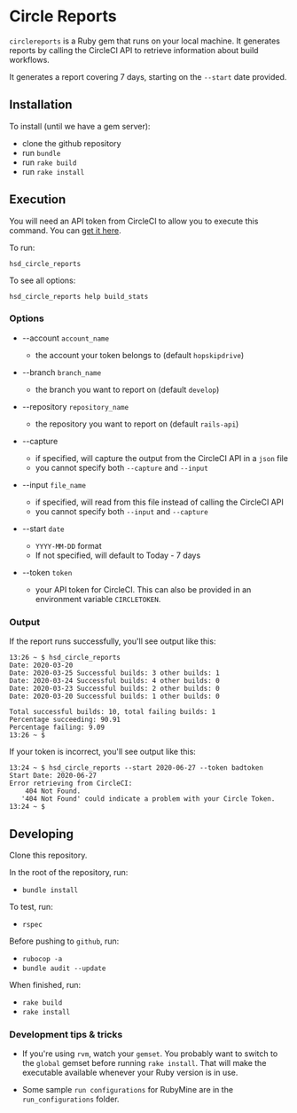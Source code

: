 # Circle Reports
`circlereports` is a Ruby gem that runs on your local machine. It generates reports by calling the CircleCI API to retrieve information about build workflows.

It generates a report covering 7 days, starting on the `--start` date provided.

## Installation
To install (until we have a gem server):
 - clone the github repository
 - run `bundle`
 - run `rake build`
 - run `rake install`

## Execution
You will need an API token from CircleCI to allow you to execute this command. You can [get it here](https://app.circleci.com/settings/user/tokens?return-to=https%3A%2F%2Fapp.circleci.com%2Fpipelines%2Fgithub%2Fhopskipdrive%2Frails-api). 

To run:
```
hsd_circle_reports
```
To see all options:
```
hsd_circle_reports help build_stats
```

### Options

  - --account `account_name`
    * the account your token belongs to (default `hopskipdrive`)


  - --branch `branch_name`
    * the branch you want to report on (default `develop`)

  - --repository `repository_name`
    * the repository you want to report on (default `rails-api`)  


  - --capture
    * if specified, will capture the output from the CircleCI API in a `json` file
    * you cannot specify both `--capture` and `--input`


  - --input `file_name`
    * if specified, will read from this file instead of calling the CircleCI API
    * you cannot specify both `--input` and `--capture`



  - --start `date`
    * `YYYY-MM-DD` format
    * If not specified, will default to Today - 7 days


  - --token `token`
    * your API token for CircleCI. This can also be provided in an environment variable `CIRCLETOKEN`.

### Output
If the report runs successfully, you'll see output like this:
```text
13:26 ~ $ hsd_circle_reports
Date: 2020-03-20
Date: 2020-03-25 Successful builds: 3 other builds: 1
Date: 2020-03-24 Successful builds: 4 other builds: 0
Date: 2020-03-23 Successful builds: 2 other builds: 0
Date: 2020-03-20 Successful builds: 1 other builds: 0

Total successful builds: 10, total failing builds: 1
Percentage succeeding: 90.91
Percentage failing: 9.09
13:26 ~ $
```

If your token is incorrect, you'll see output like this:
```text
13:24 ~ $ hsd_circle_reports --start 2020-06-27 --token badtoken
Start Date: 2020-06-27
Error retrieving from CircleCI: 
    404 Not Found.
   '404 Not Found' could indicate a problem with your Circle Token.
13:24 ~ $
```

## Developing

Clone this repository.

In the root of the repository, run:
  -  `bundle install` 

To test, run:
  - `rspec`
  
Before pushing to `github`, run:
  - `rubocop -a`
  - `bundle audit --update`  
  
When finished, run:
  -  `rake build`
  -  `rake install`

### Development tips & tricks
- If you're using `rvm`, watch your `gemset`. You probably want to switch to the `global` gemset before running `rake install`. That will make the executable available whenever your Ruby version is in use.

- Some sample `run configurations` for RubyMine are in the `run_configurations` folder.
